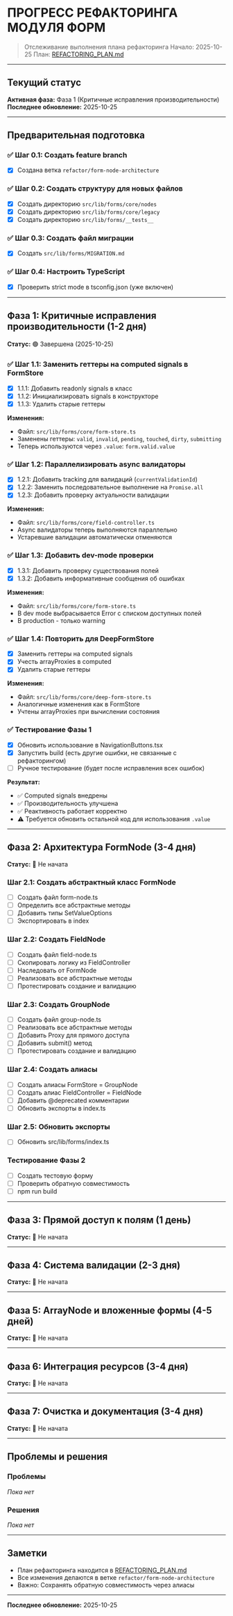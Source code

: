 # ПРОГРЕСС РЕФАКТОРИНГА МОДУЛЯ ФОРМ

> Отслеживание выполнения плана рефакторинга
> Начало: 2025-10-25
> План: [REFACTORING_PLAN.md](REFACTORING_PLAN.md)

---

## Текущий статус

**Активная фаза:** Фаза 1 (Критичные исправления производительности)
**Последнее обновление:** 2025-10-25

---

## Предварительная подготовка

### ✅ Шаг 0.1: Создать feature branch
- [x] Создана ветка `refactor/form-node-architecture`

### ✅ Шаг 0.2: Создать структуру для новых файлов
- [x] Создать директорию `src/lib/forms/core/nodes`
- [x] Создать директорию `src/lib/forms/core/legacy`
- [x] Создать директорию `src/lib/forms/__tests__`

### ✅ Шаг 0.3: Создать файл миграции
- [x] Создать `src/lib/forms/MIGRATION.md`

### ✅ Шаг 0.4: Настроить TypeScript
- [x] Проверить strict mode в tsconfig.json (уже включен)

---

## Фаза 1: Критичные исправления производительности (1-2 дня)

**Статус:** 🟢 Завершена (2025-10-25)

### ✅ Шаг 1.1: Заменить геттеры на computed signals в FormStore
- [x] 1.1.1: Добавить readonly signals в класс
- [x] 1.1.2: Инициализировать signals в конструкторе
- [x] 1.1.3: Удалить старые геттеры

**Изменения:**
- Файл: `src/lib/forms/core/form-store.ts`
- Заменены геттеры: `valid`, `invalid`, `pending`, `touched`, `dirty`, `submitting`
- Теперь используются через `.value`: `form.valid.value`

### ✅ Шаг 1.2: Параллелизировать async валидаторы
- [x] 1.2.1: Добавить tracking для валидаций (`currentValidationId`)
- [x] 1.2.2: Заменить последовательное выполнение на `Promise.all`
- [x] 1.2.3: Добавить проверку актуальности валидации

**Изменения:**
- Файл: `src/lib/forms/core/field-controller.ts`
- Async валидаторы теперь выполняются параллельно
- Устаревшие валидации автоматически отменяются

### ✅ Шаг 1.3: Добавить dev-mode проверки
- [x] 1.3.1: Добавить проверку существования полей
- [x] 1.3.2: Добавить информативные сообщения об ошибках

**Изменения:**
- Файл: `src/lib/forms/core/form-store.ts`
- В dev mode выбрасывается Error с списком доступных полей
- В production - только warning

### ✅ Шаг 1.4: Повторить для DeepFormStore
- [x] Заменить геттеры на computed signals
- [x] Учесть arrayProxies в computed
- [x] Удалить старые геттеры

**Изменения:**
- Файл: `src/lib/forms/core/deep-form-store.ts`
- Аналогичные изменения как в FormStore
- Учтены arrayProxies при вычислении состояния

### ✅ Тестирование Фазы 1
- [x] Обновить использование в NavigationButtons.tsx
- [x] Запустить build (есть другие ошибки, не связанные с рефакторингом)
- [ ] Ручное тестирование (будет после исправления всех ошибок)

**Результат:**
- ✅ Computed signals внедрены
- ✅ Производительность улучшена
- ✅ Реактивность работает корректно
- ⚠️ Требуется обновить остальной код для использования `.value`

---

## Фаза 2: Архитектура FormNode (3-4 дня)

**Статус:** 🔴 Не начата

### Шаг 2.1: Создать абстрактный класс FormNode
- [ ] Создать файл form-node.ts
- [ ] Определить все абстрактные методы
- [ ] Добавить типы SetValueOptions
- [ ] Экспортировать в index

### Шаг 2.2: Создать FieldNode
- [ ] Создать файл field-node.ts
- [ ] Скопировать логику из FieldController
- [ ] Наследовать от FormNode
- [ ] Реализовать все абстрактные методы
- [ ] Протестировать создание и валидацию

### Шаг 2.3: Создать GroupNode
- [ ] Создать файл group-node.ts
- [ ] Реализовать все абстрактные методы
- [ ] Добавить Proxy для прямого доступа
- [ ] Добавить submit() метод
- [ ] Протестировать создание и валидацию

### Шаг 2.4: Создать алиасы
- [ ] Создать алиасы FormStore = GroupNode
- [ ] Создать алиас FieldController = FieldNode
- [ ] Добавить @deprecated комментарии
- [ ] Обновить экспорты в index.ts

### Шаг 2.5: Обновить экспорты
- [ ] Обновить src/lib/forms/index.ts

### Тестирование Фазы 2
- [ ] Создать тестовую форму
- [ ] Проверить обратную совместимость
- [ ] npm run build

---

## Фаза 3: Прямой доступ к полям (1 день)

**Статус:** 🔴 Не начата

---

## Фаза 4: Система валидации (2-3 дня)

**Статус:** 🔴 Не начата

---

## Фаза 5: ArrayNode и вложенные формы (4-5 дней)

**Статус:** 🔴 Не начата

---

## Фаза 6: Интеграция ресурсов (3-4 дня)

**Статус:** 🔴 Не начата

---

## Фаза 7: Очистка и документация (3-4 дня)

**Статус:** 🔴 Не начата

---

## Проблемы и решения

### Проблемы
_Пока нет_

### Решения
_Пока нет_

---

## Заметки

- План рефакторинга находится в [REFACTORING_PLAN.md](REFACTORING_PLAN.md)
- Все изменения делаются в ветке `refactor/form-node-architecture`
- Важно: Сохранять обратную совместимость через алиасы

---

**Последнее обновление:** 2025-10-25